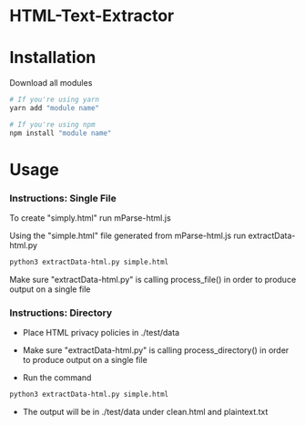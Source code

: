 # HTML-Text-Extractor

# Installation
Download all modules
```bash
# If you're using yarn
yarn add "module name"

# If you're using npm
npm install "module name"
```
# Usage
### Instructions: Single File
To create "simply.html" run mParse-html.js

Using the "simple.html" file generated from mParse-html.js run extractData-html.py
```bash
python3 extractData-html.py simple.html
```
Make sure "extractData-html.py" is calling process_file() in order to produce output on a single file

### Instructions: Directory

* Place HTML privacy policies in ./test/data

* Make sure "extractData-html.py" is calling process_directory() in order to produce output on a single file

* Run the command
```bash
python3 extractData-html.py simple.html
```

* The output will be in ./test/data under clean.html and plaintext.txt

